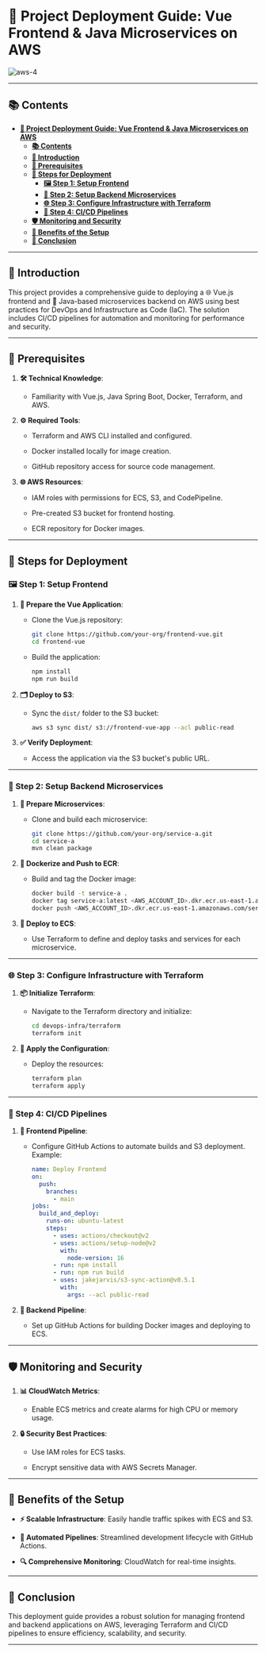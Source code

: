 # **🚀 Project Deployment Guide: Vue Frontend & Java Microservices on AWS**

![aws-4][aws-4]

---

## **📚 Contents**

- [**🚀 Project Deployment Guide: Vue Frontend \& Java Microservices on AWS**](#-project-deployment-guide-vue-frontend--java-microservices-on-aws)
  - [**📚 Contents**](#-contents)
  - [**📖 Introduction**](#-introduction)
  - [**🔧 Prerequisites**](#-prerequisites)
  - [**🚀 Steps for Deployment**](#-steps-for-deployment)
    - [**🖼️ Step 1: Setup Frontend**](#️-step-1-setup-frontend)
    - [**🔧 Step 2: Setup Backend Microservices**](#-step-2-setup-backend-microservices)
    - [**🌐 Step 3: Configure Infrastructure with Terraform**](#-step-3-configure-infrastructure-with-terraform)
    - [**🔄 Step 4: CI/CD Pipelines**](#-step-4-cicd-pipelines)
  - [**🛡️ Monitoring and Security**](#️-monitoring-and-security)
  - [**🌟 Benefits of the Setup**](#-benefits-of-the-setup)
  - [**📌 Conclusion**](#-conclusion)

---

## **📖 Introduction**

This project provides a comprehensive guide to deploying a 🌐 Vue.js frontend and 🔧 Java-based microservices backend on AWS using best practices for DevOps and Infrastructure as Code (IaC). The solution includes CI/CD pipelines for automation and monitoring for performance and security.

---

## **🔧 Prerequisites**

1. **🛠 Technical Knowledge**:

   - Familiarity with Vue.js, Java Spring Boot, Docker, Terraform, and AWS.

2. **⚙️ Required Tools**:

   - Terraform and AWS CLI installed and configured.

   - Docker installed locally for image creation.

   - GitHub repository access for source code management.

3. **🌐 AWS Resources**:

   - IAM roles with permissions for ECS, S3, and CodePipeline.

   - Pre-created S3 bucket for frontend hosting.

   - ECR repository for Docker images.

---

## **🚀 Steps for Deployment**

### **🖼️ Step 1: Setup Frontend**

1. **📂 Prepare the Vue Application**:

   - Clone the Vue.js repository:

     ```bash
     git clone https://github.com/your-org/frontend-vue.git
     cd frontend-vue

     ```

   - Build the application:

     ```bash
     npm install
     npm run build

     ```

2. **🗂️ Deploy to S3**:

   - Sync the `dist/` folder to the S3 bucket:

     ```bash
     aws s3 sync dist/ s3://frontend-vue-app --acl public-read

     ```

3. **✅ Verify Deployment**:

   - Access the application via the S3 bucket's public URL.

---

### **🔧 Step 2: Setup Backend Microservices**

1. **📂 Prepare Microservices**:

   - Clone and build each microservice:

     ```bash
     git clone https://github.com/your-org/service-a.git
     cd service-a
     mvn clean package

     ```

2. **🐳 Dockerize and Push to ECR**:

   - Build and tag the Docker image:

     ```bash
     docker build -t service-a .
     docker tag service-a:latest <AWS_ACCOUNT_ID>.dkr.ecr.us-east-1.amazonaws.com/service-a:latest
     docker push <AWS_ACCOUNT_ID>.dkr.ecr.us-east-1.amazonaws.com/service-a:latest

     ```

3. **🚢 Deploy to ECS**:

   - Use Terraform to define and deploy tasks and services for each microservice.

---

### **🌐 Step 3: Configure Infrastructure with Terraform**

1. **📦 Initialize Terraform**:

   - Navigate to the Terraform directory and initialize:

     ```bash
     cd devops-infra/terraform
     terraform init

     ```

2. **🚀 Apply the Configuration**:

   - Deploy the resources:

     ```bash
     terraform plan
     terraform apply

     ```

---

### **🔄 Step 4: CI/CD Pipelines**

1. **🌈 Frontend Pipeline**:

   - Configure GitHub Actions to automate builds and S3 deployment. Example:

     ```yaml
     name: Deploy Frontend
     on:
       push:
         branches:
           - main
     jobs:
       build_and_deploy:
         runs-on: ubuntu-latest
         steps:
           - uses: actions/checkout@v2
           - uses: actions/setup-node@v2
             with:
               node-version: 16
           - run: npm install
           - run: npm run build
           - uses: jakejarvis/s3-sync-action@v0.5.1
             with:
               args: --acl public-read

     ```

2. **🐳 Backend Pipeline**:

   - Set up GitHub Actions for building Docker images and deploying to ECS.

---

## **🛡️ Monitoring and Security**

1. **📊 CloudWatch Metrics**:

   - Enable ECS metrics and create alarms for high CPU or memory usage.

2. **🔒 Security Best Practices**:

   - Use IAM roles for ECS tasks.

   - Encrypt sensitive data with AWS Secrets Manager.

---

## **🌟 Benefits of the Setup**

- **⚡ Scalable Infrastructure**: Easily handle traffic spikes with ECS and S3.

- **🤖 Automated Pipelines**: Streamlined development lifecycle with GitHub Actions.

- **🔍 Comprehensive Monitoring**: CloudWatch for real-time insights.

---

## **📌 Conclusion**

This deployment guide provides a robust solution for managing frontend and backend applications on AWS, leveraging Terraform and CI/CD pipelines to ensure efficiency, scalability, and security.

---

[aws-4]: ../assets/images/aws/aws-4.png
